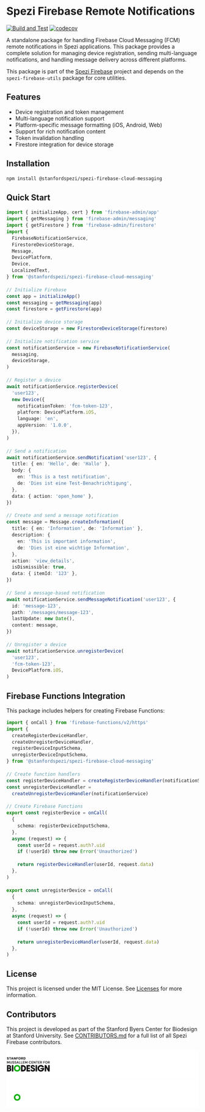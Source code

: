 <!--

This source file is part of the Stanford Biodesign Digital Health Spezi Firebase Remote Notifications open-source project

SPDX-FileCopyrightText: 2025 Stanford University and the project authors (see CONTRIBUTORS.md)

SPDX-License-Identifier: MIT

-->

# Spezi Firebase Remote Notifications

[![Build and Test](https://github.com/StanfordSpezi/spezi-firebase/actions/workflows/build-and-test.yml/badge.svg)](https://github.com/StanfordSpezi/spezi-firebase/actions/workflows/build-and-test.yml)
[![codecov](https://codecov.io/gh/StanfordSpezi/spezi-firebase/graph/badge.svg)](https://codecov.io/gh/StanfordSpezi/spezi-firebase)

A standalone package for handling Firebase Cloud Messaging (FCM) remote notifications in Spezi applications. This package provides a complete solution for managing device registration, sending multi-language notifications, and handling message delivery across different platforms.

This package is part of the [Spezi Firebase](https://github.com/StanfordSpezi/spezi-firebase) project and depends on the `spezi-firebase-utils` package for core utilities.

## Features

- Device registration and token management
- Multi-language notification support
- Platform-specific message formatting (iOS, Android, Web)
- Support for rich notification content
- Token invalidation handling
- Firestore integration for device storage

## Installation

```bash
npm install @stanfordspezi/spezi-firebase-cloud-messaging
```

## Quick Start

```typescript
import { initializeApp, cert } from 'firebase-admin/app'
import { getMessaging } from 'firebase-admin/messaging'
import { getFirestore } from 'firebase-admin/firestore'
import {
  FirebaseNotificationService,
  FirestoreDeviceStorage,
  Message,
  DevicePlatform,
  Device,
  LocalizedText,
} from '@stanfordspezi/spezi-firebase-cloud-messaging'

// Initialize Firebase
const app = initializeApp()
const messaging = getMessaging(app)
const firestore = getFirestore(app)

// Initialize device storage
const deviceStorage = new FirestoreDeviceStorage(firestore)

// Initialize notification service
const notificationService = new FirebaseNotificationService(
  messaging,
  deviceStorage,
)

// Register a device
await notificationService.registerDevice(
  'user123',
  new Device({
    notificationToken: 'fcm-token-123',
    platform: DevicePlatform.iOS,
    language: 'en',
    appVersion: '1.0.0',
  }),
)

// Send a notification
await notificationService.sendNotification('user123', {
  title: { en: 'Hello', de: 'Hallo' },
  body: {
    en: 'This is a test notification',
    de: 'Dies ist eine Test-Benachrichtigung',
  },
  data: { action: 'open_home' },
})

// Create and send a message notification
const message = Message.createInformation({
  title: { en: 'Information', de: 'Information' },
  description: {
    en: 'This is important information',
    de: 'Dies ist eine wichtige Information',
  },
  action: 'view_details',
  isDismissible: true,
  data: { itemId: '123' },
})

// Send a message-based notification
await notificationService.sendMessageNotification('user123', {
  id: 'message-123',
  path: '/messages/message-123',
  lastUpdate: new Date(),
  content: message,
})

// Unregister a device
await notificationService.unregisterDevice(
  'user123',
  'fcm-token-123',
  DevicePlatform.iOS,
)
```

## Firebase Functions Integration

This package includes helpers for creating Firebase Functions:

```typescript
import { onCall } from 'firebase-functions/v2/https'
import {
  createRegisterDeviceHandler,
  createUnregisterDeviceHandler,
  registerDeviceInputSchema,
  unregisterDeviceInputSchema,
} from '@stanfordspezi/spezi-firebase-cloud-messaging'

// Create function handlers
const registerDeviceHandler = createRegisterDeviceHandler(notificationService)
const unregisterDeviceHandler =
  createUnregisterDeviceHandler(notificationService)

// Create Firebase Functions
export const registerDevice = onCall(
  {
    schema: registerDeviceInputSchema,
  },
  async (request) => {
    const userId = request.auth?.uid
    if (!userId) throw new Error('Unauthorized')

    return registerDeviceHandler(userId, request.data)
  },
)

export const unregisterDevice = onCall(
  {
    schema: unregisterDeviceInputSchema,
  },
  async (request) => {
    const userId = request.auth?.uid
    if (!userId) throw new Error('Unauthorized')

    return unregisterDeviceHandler(userId, request.data)
  },
)
```

## License

This project is licensed under the MIT License. See [Licenses](https://github.com/StanfordSpezi/spezi-firebase/tree/main/LICENSES) for more information.

## Contributors

This project is developed as part of the Stanford Byers Center for Biodesign at Stanford University.
See [CONTRIBUTORS.md](https://github.com/StanfordSpezi/spezi-firebase/tree/main/CONTRIBUTORS.md) for a full list of all Spezi Firebase contributors.

![Stanford Byers Center for Biodesign Logo](https://raw.githubusercontent.com/StanfordBDHG/.github/main/assets/biodesign-footer-light.png#gh-light-mode-only)
![Stanford Byers Center for Biodesign Logo](https://raw.githubusercontent.com/StanfordBDHG/.github/main/assets/biodesign-footer-dark.png#gh-dark-mode-only)
